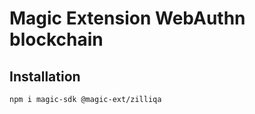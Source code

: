# Magic Extension WebAuthn blockchain

## Installation
```bash
npm i magic-sdk @magic-ext/zilliqa
```
